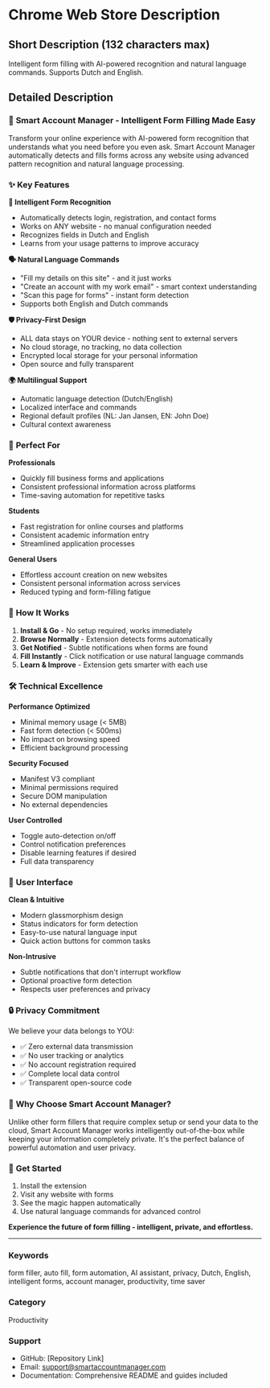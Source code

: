 # Chrome Web Store Description

## **Short Description (132 characters max)**
Intelligent form filling with AI-powered recognition and natural language commands. Supports Dutch and English.

## **Detailed Description**

### 🤖 **Smart Account Manager - Intelligent Form Filling Made Easy**

Transform your online experience with AI-powered form recognition that understands what you need before you even ask. Smart Account Manager automatically detects and fills forms across any website using advanced pattern recognition and natural language processing.

### ✨ **Key Features**

**🧠 Intelligent Form Recognition**
- Automatically detects login, registration, and contact forms
- Works on ANY website - no manual configuration needed
- Recognizes fields in Dutch and English
- Learns from your usage patterns to improve accuracy

**🗣️ Natural Language Commands**
- "Fill my details on this site" - and it just works
- "Create an account with my work email" - smart context understanding
- "Scan this page for forms" - instant form detection
- Supports both English and Dutch commands

**🛡️ Privacy-First Design**
- ALL data stays on YOUR device - nothing sent to external servers
- No cloud storage, no tracking, no data collection
- Encrypted local storage for your personal information
- Open source and fully transparent

**🌍 Multilingual Support**
- Automatic language detection (Dutch/English)
- Localized interface and commands
- Regional default profiles (NL: Jan Jansen, EN: John Doe)
- Cultural context awareness

### 🎯 **Perfect For**

**Professionals**
- Quickly fill business forms and applications
- Consistent professional information across platforms
- Time-saving automation for repetitive tasks

**Students**
- Fast registration for online courses and platforms
- Consistent academic information entry
- Streamlined application processes

**General Users**
- Effortless account creation on new websites
- Consistent personal information across services
- Reduced typing and form-filling fatigue

### 🔧 **How It Works**

1. **Install & Go** - No setup required, works immediately
2. **Browse Normally** - Extension detects forms automatically
3. **Get Notified** - Subtle notifications when forms are found
4. **Fill Instantly** - Click notification or use natural language commands
5. **Learn & Improve** - Extension gets smarter with each use

### 🛠️ **Technical Excellence**

**Performance Optimized**
- Minimal memory usage (< 5MB)
- Fast form detection (< 500ms)
- No impact on browsing speed
- Efficient background processing

**Security Focused**
- Manifest V3 compliant
- Minimal permissions required
- Secure DOM manipulation
- No external dependencies

**User Controlled**
- Toggle auto-detection on/off
- Control notification preferences
- Disable learning features if desired
- Full data transparency

### 📱 **User Interface**

**Clean & Intuitive**
- Modern glassmorphism design
- Status indicators for form detection
- Easy-to-use natural language input
- Quick action buttons for common tasks

**Non-Intrusive**
- Subtle notifications that don't interrupt workflow
- Optional proactive form detection
- Respects user preferences and privacy

### 🔒 **Privacy Commitment**

We believe your data belongs to YOU:
- ✅ Zero external data transmission
- ✅ No user tracking or analytics
- ✅ No account registration required
- ✅ Complete local data control
- ✅ Transparent open-source code

### 🌟 **Why Choose Smart Account Manager?**

Unlike other form fillers that require complex setup or send your data to the cloud, Smart Account Manager works intelligently out-of-the-box while keeping your information completely private. It's the perfect balance of powerful automation and user privacy.

### 🚀 **Get Started**

1. Install the extension
2. Visit any website with forms
3. See the magic happen automatically
4. Use natural language commands for advanced control

**Experience the future of form filling - intelligent, private, and effortless.**

---

### **Keywords**
form filler, auto fill, form automation, AI assistant, privacy, Dutch, English, intelligent forms, account manager, productivity, time saver

### **Category**
Productivity

### **Support**
- GitHub: [Repository Link]
- Email: support@smartaccountmanager.com
- Documentation: Comprehensive README and guides included
